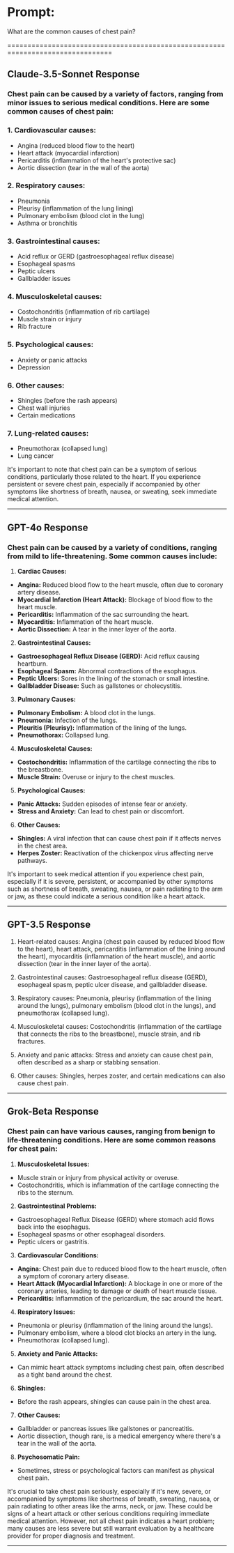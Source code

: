 # Prompt:

What are the common causes of chest pain?

================================================================================

## Claude-3.5-Sonnet Response


### Chest pain can be caused by a variety of factors, ranging from minor issues to serious medical conditions. Here are some common causes of chest pain:


### 1. Cardiovascular causes:
- Angina (reduced blood flow to the heart)
- Heart attack (myocardial infarction)
- Pericarditis (inflammation of the heart's protective sac)
- Aortic dissection (tear in the wall of the aorta)


### 2. Respiratory causes:
- Pneumonia
- Pleurisy (inflammation of the lung lining)
- Pulmonary embolism (blood clot in the lung)
- Asthma or bronchitis


### 3. Gastrointestinal causes:
- Acid reflux or GERD (gastroesophageal reflux disease)
- Esophageal spasms
- Peptic ulcers
- Gallbladder issues


### 4. Musculoskeletal causes:
- Costochondritis (inflammation of rib cartilage)
- Muscle strain or injury
- Rib fracture


### 5. Psychological causes:
- Anxiety or panic attacks
- Depression


### 6. Other causes:
- Shingles (before the rash appears)
- Chest wall injuries
- Certain medications


### 7. Lung-related causes:
- Pneumothorax (collapsed lung)
- Lung cancer

It's important to note that chest pain can be a symptom of serious conditions, particularly those related to the heart. If you experience persistent or severe chest pain, especially if accompanied by other symptoms like shortness of breath, nausea, or sweating, seek immediate medical attention.

--------------------------------------------------------------------------------

## GPT-4o Response


### Chest pain can be caused by a variety of conditions, ranging from mild to life-threatening. Some common causes include:

1. **Cardiac Causes:**
- **Angina:** Reduced blood flow to the heart muscle, often due to coronary artery disease.
- **Myocardial Infarction (Heart Attack):** Blockage of blood flow to the heart muscle.
- **Pericarditis:** Inflammation of the sac surrounding the heart.
- **Myocarditis:** Inflammation of the heart muscle.
- **Aortic Dissection:** A tear in the inner layer of the aorta.

2. **Gastrointestinal Causes:**
- **Gastroesophageal Reflux Disease (GERD):** Acid reflux causing heartburn.
- **Esophageal Spasm:** Abnormal contractions of the esophagus.
- **Peptic Ulcers:** Sores in the lining of the stomach or small intestine.
- **Gallbladder Disease:** Such as gallstones or cholecystitis.

3. **Pulmonary Causes:**
- **Pulmonary Embolism:** A blood clot in the lungs.
- **Pneumonia:** Infection of the lungs.
- **Pleuritis (Pleurisy):** Inflammation of the lining of the lungs.
- **Pneumothorax:** Collapsed lung.

4. **Musculoskeletal Causes:**
- **Costochondritis:** Inflammation of the cartilage connecting the ribs to the breastbone.
- **Muscle Strain:** Overuse or injury to the chest muscles.

5. **Psychological Causes:**
- **Panic Attacks:** Sudden episodes of intense fear or anxiety.
- **Stress and Anxiety:** Can lead to chest pain or discomfort.

6. **Other Causes:**
- **Shingles:** A viral infection that can cause chest pain if it affects nerves in the chest area.
- **Herpes Zoster:** Reactivation of the chickenpox virus affecting nerve pathways.

It's important to seek medical attention if you experience chest pain, especially if it is severe, persistent, or accompanied by other symptoms such as shortness of breath, sweating, nausea, or pain radiating to the arm or jaw, as these could indicate a serious condition like a heart attack.

--------------------------------------------------------------------------------

## GPT-3.5 Response

1. Heart-related causes: Angina (chest pain caused by reduced blood flow to the heart), heart attack, pericarditis (inflammation of the lining around the heart), myocarditis (inflammation of the heart muscle), and aortic dissection (tear in the inner layer of the aorta).

2. Gastrointestinal causes: Gastroesophageal reflux disease (GERD), esophageal spasm, peptic ulcer disease, and gallbladder disease.

3. Respiratory causes: Pneumonia, pleurisy (inflammation of the lining around the lungs), pulmonary embolism (blood clot in the lungs), and pneumothorax (collapsed lung).

4. Musculoskeletal causes: Costochondritis (inflammation of the cartilage that connects the ribs to the breastbone), muscle strain, and rib fractures.

5. Anxiety and panic attacks: Stress and anxiety can cause chest pain, often described as a sharp or stabbing sensation.

6. Other causes: Shingles, herpes zoster, and certain medications can also cause chest pain.

--------------------------------------------------------------------------------

## Grok-Beta Response


### Chest pain can have various causes, ranging from benign to life-threatening conditions. Here are some common reasons for chest pain:

1. **Musculoskeletal Issues:**
- Muscle strain or injury from physical activity or overuse.
- Costochondritis, which is inflammation of the cartilage connecting the ribs to the sternum.

2. **Gastrointestinal Problems:**
- Gastroesophageal Reflux Disease (GERD) where stomach acid flows back into the esophagus.
- Esophageal spasms or other esophageal disorders.
- Peptic ulcers or gastritis.

3. **Cardiovascular Conditions:**
- **Angina:** Chest pain due to reduced blood flow to the heart muscle, often a symptom of coronary artery disease.
- **Heart Attack (Myocardial Infarction):** A blockage in one or more of the coronary arteries, leading to damage or death of heart muscle tissue.
- **Pericarditis:** Inflammation of the pericardium, the sac around the heart.

4. **Respiratory Issues:**
- Pneumonia or pleurisy (inflammation of the lining around the lungs).
- Pulmonary embolism, where a blood clot blocks an artery in the lung.
- Pneumothorax (collapsed lung).

5. **Anxiety and Panic Attacks:**
- Can mimic heart attack symptoms including chest pain, often described as a tight band around the chest.

6. **Shingles:**
- Before the rash appears, shingles can cause pain in the chest area.

7. **Other Causes:**
- Gallbladder or pancreas issues like gallstones or pancreatitis.
- Aortic dissection, though rare, is a medical emergency where there's a tear in the wall of the aorta.

8. **Psychosomatic Pain:**
- Sometimes, stress or psychological factors can manifest as physical chest pain.

It's crucial to take chest pain seriously, especially if it's new, severe, or accompanied by symptoms like shortness of breath, sweating, nausea, or pain radiating to other areas like the arms, neck, or jaw. These could be signs of a heart attack or other serious conditions requiring immediate medical attention. However, not all chest pain indicates a heart problem; many causes are less severe but still warrant evaluation by a healthcare provider for proper diagnosis and treatment.

--------------------------------------------------------------------------------

